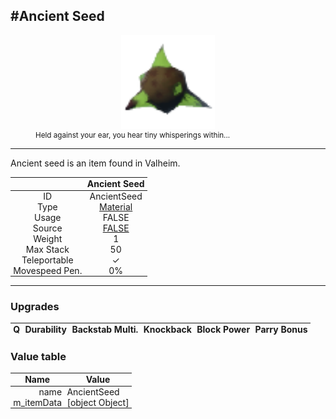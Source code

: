 <meta property="og:title" content="Ancient Seed - MoreValheim" /><meta property="og:type" content="website" /><meta property="og:image" content="/assets/ancient_seed.png" /><meta property="og:description" content="Ancient Seed is an item found in Valheim." /><meta name="theme-color" content="#546D78"><meta name="twitter:card" content="summary_large_image">
#Ancient Seed
-------------
<style>img {width:20px;}.tb {width:150px;display: block;margin-left: auto;margin-right: auto;}</style>

<style>.md-typeset table:not([class]) th:not([align]) {min-width:unset!important;}</style>
<style>td{padding:0em 0.3em!important;text-align:center!important;border-left:.05rem solid var(--md-default-fg-color--lightest)}</style>

<style>th{padding:0.1em 0.3em!important;text-align:center!important;font-weight:bold}</style>

<style>pre{text-align:right!important}</style>
<style>table tr td:first-child {border-left: 0;};</style>

<figure><img src="/assets/ancient_seed.png" class="tb" /><figcaption><small>Held against your ear, you hear tiny whisperings within...</small></figcaption></figure>

-------------

Ancient seed is an item found in Valheim.

|        | Ancient Seed              |
| ----------- | ------------------------------------ |
| ID |AncientSeed
| Type | [Material](../../types/material)
| Usage | FALSE<br>
| Source | [FALSE](../../items/false)
| Weight | 1 |
| Max Stack | 50 |
| Teleportable | ✓
| Movespeed Pen. | 0%


-------------

### Upgrades
| Q | Durability | Backstab Multi. | Knockback | Block Power | Parry Bonus
| - | - | - | - | - | - 


### Value table
| Name | Value
| - | - |
| <div style="text-align:right">name</div> | <div style="text-align:left">AncientSeed</div> | 
| <div style="text-align:right">m_itemData</div> | <div style="text-align:left">[object Object]</div> | 